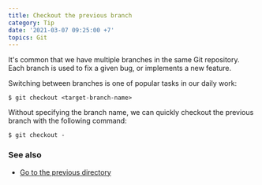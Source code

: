 ```yaml
---
title: Checkout the previous branch
category: Tip
date: '2021-03-07 09:25:00 +7'
topics: Git
---
```


It's common that we have multiple branches in the same Git repository. Each branch is used to fix a given bug, or implements a new feature.

Switching between branches is one of popular tasks in our daily work:

```shell
$ git checkout <target-branch-name>
```

Without specifying the branch name, we can quickly checkout the previous branch with the following command:

```shell
$ git checkout -
```

### See also

-   [Go to the previous directory](/go-to-the-previous-directory)
